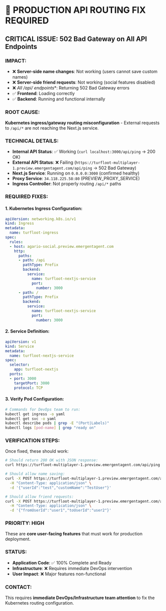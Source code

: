 # 🚨 PRODUCTION API ROUTING FIX REQUIRED

## CRITICAL ISSUE: 502 Bad Gateway on All API Endpoints

### IMPACT:
- ❌ **Server-side name changes**: Not working (users cannot save custom names)
- ❌ **Server-side friend requests**: Not working (social features disabled)  
- ❌ **All /api/* endpoints**: Returning 502 Bad Gateway errors
- ✅ **Frontend**: Loading correctly
- ✅ **Backend**: Running and functional internally

### ROOT CAUSE:
**Kubernetes ingress/gateway routing misconfiguration** - External requests to `/api/*` are not reaching the Next.js service.

### TECHNICAL DETAILS:
- **Internal API Status**: ✅ Working (`curl localhost:3000/api/ping` → 200 OK)
- **External API Status**: ❌ Failing (`https://turfloot-multiplayer-1.preview.emergentagent.com/api/ping` → 502 Bad Gateway)
- **Next.js Service**: Running on `0.0.0.0:3000` (confirmed healthy)
- **Proxy Service**: `34.118.225.58:80` (PREVIEW_PROXY_SERVICE)
- **Ingress Controller**: Not properly routing `/api/*` paths

### REQUIRED FIXES:

#### 1. Kubernetes Ingress Configuration:
```yaml
apiVersion: networking.k8s.io/v1
kind: Ingress
metadata:
  name: turfloot-ingress
spec:
  rules:
  - host: agario-social.preview.emergentagent.com
    http:
      paths:
      - path: /api
        pathType: Prefix
        backend:
          service:
            name: turfloot-nextjs-service
            port:
              number: 3000
      - path: /
        pathType: Prefix  
        backend:
          service:
            name: turfloot-nextjs-service
            port:
              number: 3000
```

#### 2. Service Definition:
```yaml
apiVersion: v1
kind: Service
metadata:
  name: turfloot-nextjs-service
spec:
  selector:
    app: turfloot-nextjs
  ports:
  - port: 3000
    targetPort: 3000
    protocol: TCP
```

#### 3. Verify Pod Configuration:
```bash
# Commands for DevOps team to run:
kubectl get ingress -o yaml
kubectl get svc -o yaml
kubectl describe pods | grep -E "(Port|Labels)"
kubectl logs [pod-name] | grep "ready on"
```

### VERIFICATION STEPS:
Once fixed, these should work:
```bash
# Should return 200 OK with JSON response:
curl https://turfloot-multiplayer-1.preview.emergentagent.com/api/ping

# Should allow name saving:
curl -X POST https://turfloot-multiplayer-1.preview.emergentagent.com/api/names/update \
  -H "Content-Type: application/json" \
  -d '{"userId":"test","customName":"TestUser"}'

# Should allow friend requests:  
curl -X POST https://turfloot-multiplayer-1.preview.emergentagent.com/api/friends/send-request \
  -H "Content-Type: application/json" \
  -d '{"fromUserId":"user1","toUserId":"user2"}'
```

### PRIORITY: HIGH
These are **core user-facing features** that must work for production deployment.

### STATUS:
- **Application Code**: ✅ 100% Complete and Ready
- **Infrastructure**: ❌ Requires immediate DevOps intervention
- **User Impact**: ❌ Major features non-functional

### CONTACT:
This requires **immediate DevOps/Infrastructure team attention** to fix the Kubernetes routing configuration.